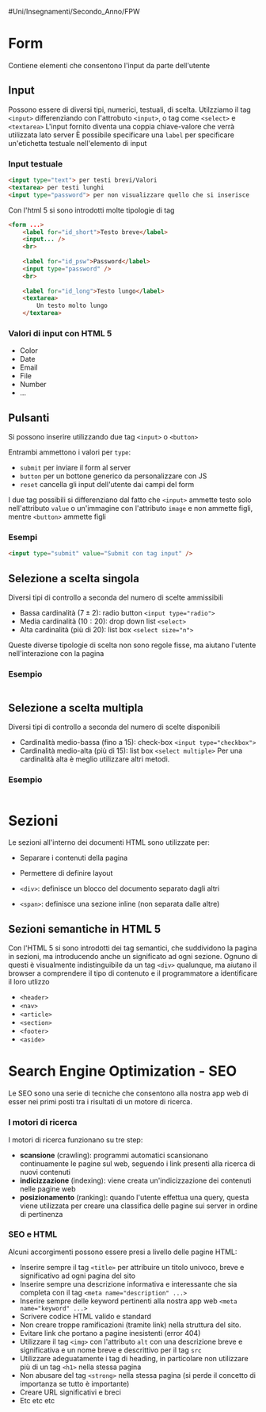 #Uni/Insegnamenti/Secondo_Anno/FPW 
# Form
Contiene elementi che consentono l'input da parte dell'utente
## Input
Possono essere di diversi tipi, numerici, testuali, di scelta.
Utilzziamo il tag `<input>` differenziando con l'attrobuto `<input>`, o tag come `<select>` e `<textarea>`
L'input fornito diventa una coppia chiave-valore che verrà utilizzata lato server
È possibile specificare una `label` per specificare un'etichetta testuale nell'elemento di input

### Input testuale
```html
<input type="text"> per testi brevi/Valori
<textarea> per testi lunghi
<input type="password"> per non visualizzare quello che si inserisce
```

Con l'html 5 si sono introdotti molte tipologie di tag

```html
<form ...>
	<label for="id_short">Testo breve</label>
	<input... />
	<br>
	
	<label for="id_psw">Password</label>
	<input type="password" />
	<br>
	
	<label for="id_long">Testo lungo</label>
	<textarea>
		Un testo molto lungo
	</textarea>	
```

### Valori di input con HTML 5
- Color
- Date
- Email
- File
- Number
- ...

## Pulsanti
Si possono inserire utilizzando due tag `<input>` o `<button>`

Entrambi ammettono i valori per `type`:
- `submit` per inviare il form al server
- `button` per un bottone generico da personalizzare con JS
- `reset` cancella gli input dell'utente dai campi del form

I due tag possibili si differenziano dal fatto che `<input>` ammette testo solo nell'attributo `value` o un'immagine con l'attributo `image` e non ammette figli, mentre `<button>` ammette figli

### Esempi
```html
<input type="submit" value="Submit con tag input" />
```

## Selezione a scelta singola
Diversi tipi di controllo a seconda del numero di scelte ammissibili
- Bassa cardinalità ($7 \pm 2$): radio button `<input type="radio">`
- Media cardinalità ($10 : 20$): drop down list `<select>`
- Alta cardinalità (più di 20): list box `<select size="n">`

Queste diverse tipologie di scelta non sono regole fisse, ma aiutano l'utente nell'interazione con la pagina

### Esempio
```html

```

## Selezione a scelta multipla
Diversi tipi di controllo a seconda del numero di scelte disponibili
- Cardinalità medio-bassa (fino a 15): check-box `<input type="checkbox">`
- Cardinalità medio-alta (più di 15): list box `<select multiple>`
Per una cardinalità alta è meglio utilizzare altri metodi.

### Esempio
```html

```

# Sezioni
Le sezioni all'interno dei documenti HTML sono utilizzate per:
- Separare i contenuti della pagina
- Permettere di definire layout

- `<div>`: definisce un blocco del documento separato dagli altri
- `<span>`: definisce una sezione inline (non separata dalle altre)

## Sezioni semantiche in HTML 5
Con l'HTML 5 si sono introdotti dei tag semantici, che suddividono la pagina in sezioni, ma introducendo anche un significato ad ogni sezione.
Ognuno di questi è visualmente indistinguibile da un tag `<div>` qualunque, ma aiutano il browser a comprendere il tipo di contenuto e il programmatore a identificare il loro utlizzo

- `<header>`
- `<nav>`
- `<article>`
- `<section>`
- `<footer>`
- `<aside>`

# Search Engine Optimization - SEO
Le SEO sono una serie di tecniche che consentono alla nostra app web di esser nei primi posti tra i risultati di un motore di ricerca.

### I motori di ricerca
I motori di ricerca funzionano su tre step:
- **scansione** (crawling): programmi automatici scansionano continuamente le pagine sul web, seguendo i link presenti alla ricerca di nuovi contenuti
- **indicizzazione** (indexing): viene creata un'indicizzazione dei contenuti nelle pagine web
- **posizionamento** (ranking): quando l'utente effettua una query, questa viene utilizzata per creare una classifica delle pagine sui server in ordine di pertinenza

### SEO e HTML
Alcuni accorgimenti possono essere presi a livello delle pagine HTML:
- Inserire sempre il tag `<title>` per attribuire un titolo univoco, breve e significativo ad ogni pagina del sito
- Inserire sempre una descrizione informativa e interessante che sia completa con il tag `<meta name="description" ...>`
- Inserire sempre delle keyword pertinenti alla nostra app web `<meta name="keyword" ...>`
- Scrivere codice HTML valido e standard
- Non creare troppe ramificazioni (tramite link) nella struttura del sito.
- Evitare link che portano a pagine inesistenti (error 404)
- Utilizzare il tag `<img>` con l'attributo `alt` con una descrizione breve e significativa e un nome breve e descrittivo per il tag `src`
- Utilizzare adeguatamente i tag di heading, in particolare non utilizzare più di un tag `<h1>` nella stessa pagina
- Non abusare del tag `<strong>` nella stessa pagina (si perde il concetto di importanza se tutto è importante)
- Creare URL significativi e breci
- Etc etc etc
